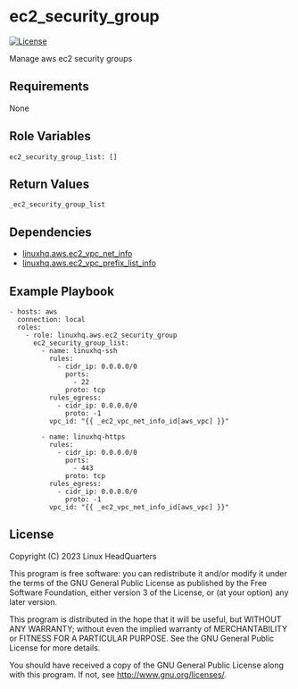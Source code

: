 # ec2\_security\_group

[![License](https://img.shields.io/badge/license-GPLv3-lightgreen)](https://www.gnu.org/licenses/gpl-3.0.en.html#license-text)

Manage aws ec2 security groups

## Requirements

None

## Role Variables

    ec2_security_group_list: []

## Return Values

    _ec2_security_group_list

## Dependencies

* [linuxhq.aws.ec2\_vpc\_net\_info](https://github.com/linuxhq/ansible-collection-aws/tree/main/roles/ec2_vpc_net_info)
* [linuxhq.aws.ec2\_vpc\_prefix\_list\_info](https://github.com/linuxhq/ansible-collection-aws/tree/main/roles/ec2_vpc_prefix_list_info)

## Example Playbook

    - hosts: aws
      connection: local
      roles:
        - role: linuxhq.aws.ec2_security_group
          ec2_security_group_list:
            - name: linuxhq-ssh
              rules:
                - cidr_ip: 0.0.0.0/0
                  ports:
                    - 22
                  proto: tcp
              rules_egress:
                - cidr_ip: 0.0.0.0/0
                  proto: -1
              vpc_id: "{{ _ec2_vpc_net_info_id[aws_vpc] }}"

            - name: linuxhq-https
              rules:
                - cidr_ip: 0.0.0.0/0
                  ports:
                    - 443
                  proto: tcp
              rules_egress:
                - cidr_ip: 0.0.0.0/0
                  proto: -1
              vpc_id: "{{ _ec2_vpc_net_info_id[aws_vpc] }}"

## License

Copyright (C) 2023 Linux HeadQuarters

This program is free software: you can redistribute it and/or modify
it under the terms of the GNU General Public License as published by
the Free Software Foundation, either version 3 of the License, or
(at your option) any later version.

This program is distributed in the hope that it will be useful,
but WITHOUT ANY WARRANTY; without even the implied warranty of
MERCHANTABILITY or FITNESS FOR A PARTICULAR PURPOSE. See the
GNU General Public License for more details.

You should have received a copy of the GNU General Public License
along with this program. If not, see <http://www.gnu.org/licenses/>.

